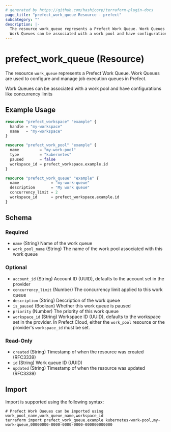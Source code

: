 ```yaml
---
# generated by https://github.com/hashicorp/terraform-plugin-docs
page_title: "prefect_work_queue Resource - prefect"
subcategory: ""
description: |-
  The resource work_queue represents a Prefect Work Queue. Work Queues are used to configure and manage job execution queues in Prefect.
  Work Queues can be associated with a work pool and have configurations like concurrency limits
---
```


# prefect_work_queue (Resource)

The resource `work_queue` represents a Prefect Work Queue. Work Queues are used to configure and manage job execution queues in Prefect.

Work Queues can be associated with a work pool and have configurations like concurrency limits

## Example Usage

```terraform
resource "prefect_workspace" "example" {
  handle = "my-workspace"
  name   = "my-workspace"
}

resource "prefect_work_pool" "example" {
  name         = "my-work-pool"
  type         = "kubernetes"
  paused       = false
  workspace_id = prefect_workspace.example.id
}

resource "prefect_work_queue" "example" {
  name              = "my-work-queue"
  description       = "My work queue"
  concurrency_limit = 2
  workspace_id      = prefect_workspace.example.id
}
```

<!-- schema generated by tfplugindocs -->
## Schema

### Required

- `name` (String) Name of the work queue
- `work_pool_name` (String) The name of the work pool associated with this work queue

### Optional

- `account_id` (String) Account ID (UUID), defaults to the account set in the provider
- `concurrency_limit` (Number) The concurrency limit applied to this work queue
- `description` (String) Description of the work queue
- `is_paused` (Boolean) Whether this work queue is paused
- `priority` (Number) The priority of this work queue
- `workspace_id` (String) Workspace ID (UUID), defaults to the workspace set in the provider. In Prefect Cloud, either the `work_pool` resource or the provider's `workspace_id` must be set.

### Read-Only

- `created` (String) Timestamp of when the resource was created (RFC3339)
- `id` (String) Work queue ID (UUID)
- `updated` (String) Timestamp of when the resource was updated (RFC3339)

## Import

Import is supported using the following syntax:

```shell
# Prefect Work Queues can be imported using work_pool_name,work_queue_name,workspace_id
terraform import prefect_work_queue.example kubernetes-work-pool,my-work-queue,00000000-0000-0000-0000-000000000000
```
